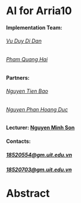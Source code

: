 # AI for Arria10
  #### Implementation Team:
  ###### [Vu Duy Di Dan](https://www.facebook.com/vuduydidan)
  ###### [Pham Quang Hai](https://www.facebook.com/HaiHardware)
  #### Partners:              
  ###### [Nguyen Tien Bao](https://www.facebook.com/nguyentienbao8102) 
  ###### [Nguyen Phan Hoang Duc](https://www.facebook.com/caphedenthomngon)
  #### Lecturer: [Nguyen Minh Son](https://www.facebook.com/sonhardware)
  #### Contacts: 
  ##### 18520554@gm.uit.edu.vn
  ##### 18520703@gm.uit.edu.vn
  
# Abstract
